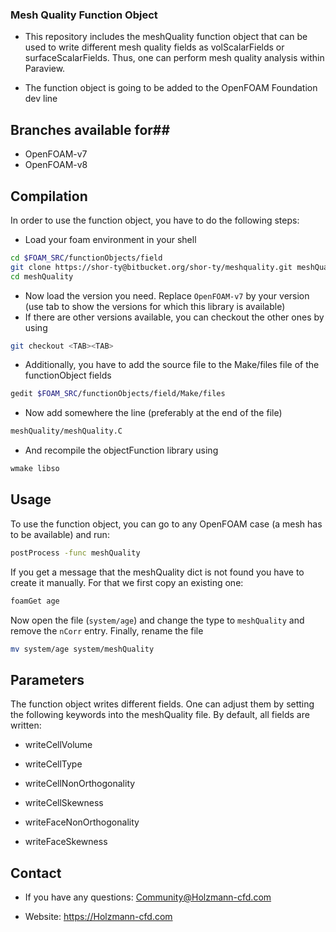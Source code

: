 ### Mesh Quality Function Object ###

* This repository includes the meshQuality function object that can be used to write different mesh quality fields as volScalarFields or surfaceScalarFields. Thus, one can perform mesh quality analysis within Paraview.

* The function object is going to be added to the OpenFOAM Foundation dev line

## Branches available for##
* OpenFOAM-v7
* OpenFOAM-v8

## Compilation ##

In order to use the function object, you have to do the following steps:

* Load your foam environment in your shell

```bash
cd $FOAM_SRC/functionObjects/field
git clone https://shor-ty@bitbucket.org/shor-ty/meshquality.git meshQuality
cd meshQuality
```

* Now load the version you need. Replace `OpenFOAM-v7` by your version (use tab to show the versions for which this library is available)
* If there are other versions available, you can checkout the other ones by using

```bash
git checkout <TAB><TAB>
```

* Additionally, you have to add the source file to the Make/files file of the functionObject fields

```bash
gedit $FOAM_SRC/functionObjects/field/Make/files
```

* Now add somewhere the line (preferably at the end of the file)

```bash
meshQuality/meshQuality.C
```

* And recompile the objectFunction library using

```bash
wmake libso
```

## Usage ##
To use the function object, you can go to any OpenFOAM case (a mesh has to be available) and run:

```bash
postProcess -func meshQuality
```

If you get a message that the meshQuality dict is not found you have to create it manually. For that we first copy an existing one:

```bash
foamGet age
```

Now open the file (`system/age`) and change the type to `meshQuality` and remove the `nCorr` entry. Finally, rename the file

```bash
mv system/age system/meshQuality
```


## Parameters ##
The function object writes different fields. One can adjust them by setting the following keywords into the meshQuality file. By default, all fields are written:

 * writeCellVolume

 * writeCellType

 * writeCellNonOrthogonality

 * writeCellSkewness

 * writeFaceNonOrthogonality

 * writeFaceSkewness


## Contact ##

* If you have any questions: Community@Holzmann-cfd.com

* Website: https://Holzmann-cfd.com
